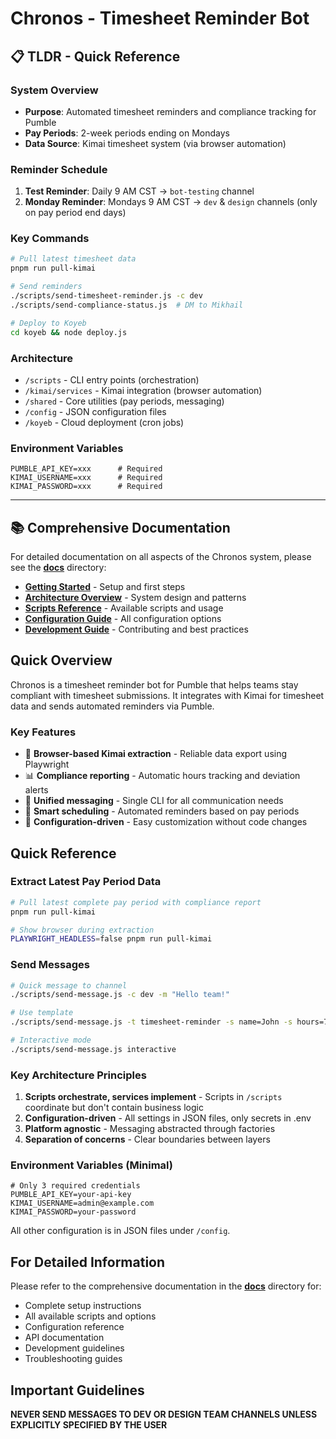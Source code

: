 # Chronos - Timesheet Reminder Bot

## 📋 TLDR - Quick Reference

### System Overview
- **Purpose**: Automated timesheet reminders and compliance tracking for Pumble
- **Pay Periods**: 2-week periods ending on Mondays
- **Data Source**: Kimai timesheet system (via browser automation)

### Reminder Schedule
1. **Test Reminder**: Daily 9 AM CST → `bot-testing` channel
2. **Monday Reminder**: Mondays 9 AM CST → `dev` & `design` channels (only on pay period end days)

### Key Commands
```bash
# Pull latest timesheet data
pnpm run pull-kimai

# Send reminders
./scripts/send-timesheet-reminder.js -c dev
./scripts/send-compliance-status.js  # DM to Mikhail

# Deploy to Koyeb
cd koyeb && node deploy.js
```

### Architecture
- `/scripts` - CLI entry points (orchestration)
- `/kimai/services` - Kimai integration (browser automation)
- `/shared` - Core utilities (pay periods, messaging)
- `/config` - JSON configuration files
- `/koyeb` - Cloud deployment (cron jobs)

### Environment Variables
```env
PUMBLE_API_KEY=xxx      # Required
KIMAI_USERNAME=xxx      # Required  
KIMAI_PASSWORD=xxx      # Required
```

---

## 📚 Comprehensive Documentation

For detailed documentation on all aspects of the Chronos system, please see the **[docs](./docs)** directory:

- **[Getting Started](./docs/getting-started.md)** - Setup and first steps
- **[Architecture Overview](./docs/architecture.md)** - System design and patterns
- **[Scripts Reference](./docs/scripts.md)** - Available scripts and usage
- **[Configuration Guide](./docs/configuration.md)** - All configuration options
- **[Development Guide](./docs/development.md)** - Contributing and best practices

## Quick Overview

Chronos is a timesheet reminder bot for Pumble that helps teams stay compliant with timesheet submissions. It integrates with Kimai for timesheet data and sends automated reminders via Pumble.

### Key Features

- 🤖 **Browser-based Kimai extraction** - Reliable data export using Playwright
- 📊 **Compliance reporting** - Automatic hours tracking and deviation alerts
- 💬 **Unified messaging** - Single CLI for all communication needs
- 📅 **Smart scheduling** - Automated reminders based on pay periods
- 🔧 **Configuration-driven** - Easy customization without code changes

## Quick Reference

### Extract Latest Pay Period Data

```bash
# Pull latest complete pay period with compliance report
pnpm run pull-kimai

# Show browser during extraction
PLAYWRIGHT_HEADLESS=false pnpm run pull-kimai
```

### Send Messages

```bash
# Quick message to channel
./scripts/send-message.js -c dev -m "Hello team!"

# Use template
./scripts/send-message.js -t timesheet-reminder -s name=John -s hours=75

# Interactive mode
./scripts/send-message.js interactive
```

### Key Architecture Principles

1. **Scripts orchestrate, services implement** - Scripts in `/scripts` coordinate but don't contain business logic
2. **Configuration-driven** - All settings in JSON files, only secrets in .env
3. **Platform agnostic** - Messaging abstracted through factories
4. **Separation of concerns** - Clear boundaries between layers

### Environment Variables (Minimal)

```env
# Only 3 required credentials
PUMBLE_API_KEY=your-api-key
KIMAI_USERNAME=admin@example.com  
KIMAI_PASSWORD=your-password
```

All other configuration is in JSON files under `/config`.

## For Detailed Information

Please refer to the comprehensive documentation in the **[docs](./docs)** directory for:
- Complete setup instructions
- All available scripts and options
- Configuration reference
- API documentation
- Development guidelines
- Troubleshooting guides

## Important Guidelines

**NEVER SEND MESSAGES TO DEV OR DESIGN TEAM CHANNELS UNLESS EXPLICITLY SPECIFIED BY THE USER**